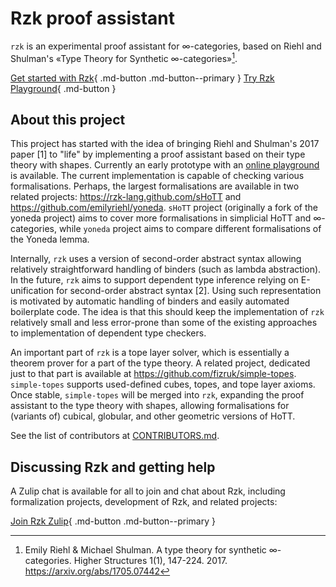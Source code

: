 # Rzk proof assistant

`rzk` is an experimental proof assistant for ∞-categories,
based on Riehl and Shulman's «Type Theory for Synthetic ∞-categories»[^1].

[^1]:
    Emily Riehl & Michael Shulman. A type theory for synthetic ∞-categories.
    Higher Structures 1(1), 147-224. 2017. <https://arxiv.org/abs/1705.07442>

[Get started with Rzk](getting-started/install.md){ .md-button .md-button--primary }
[Try Rzk Playground](playground/){ .md-button }

## About this project

This project has started with the idea of bringing Riehl and Shulman's 2017 paper [1] to "life" by implementing a proof assistant based on their type theory with shapes. Currently an early prototype with an [online playground](https://rzk-lang.github.io/rzk/develop/playground/) is available. The current implementation is capable of checking various formalisations. Perhaps, the largest formalisations are available in two related projects: <https://rzk-lang.github.com/sHoTT> and <https://github.com/emilyriehl/yoneda>. `sHoTT` project (originally a fork of the yoneda project) aims to cover more formalisations in simplicial HoTT and ∞-categories, while `yoneda` project aims to compare different formalisations of the Yoneda lemma.

Internally, `rzk` uses a version of second-order abstract syntax allowing relatively straightforward handling of binders (such as lambda abstraction). In the future, `rzk` aims to support dependent type inference relying on E-unification for second-order abstract syntax [2].
Using such representation is motivated by automatic handling of binders and easily automated boilerplate code. The idea is that this should keep the implementation of `rzk` relatively small and less error-prone than some of the existing approaches to implementation of dependent type checkers.

An important part of `rzk` is a tope layer solver, which is essentially a theorem prover for a part of the type theory. A related project, dedicated just to that part is available at <https://github.com/fizruk/simple-topes>. `simple-topes` supports used-defined cubes, topes, and tope layer axioms. Once stable, `simple-topes` will be merged into `rzk`, expanding the proof assistant to the type theory with shapes, allowing formalisations for (variants of) cubical, globular, and other geometric versions of HoTT.

See the list of contributors at [CONTRIBUTORS.md](CONTRIBUTORS.md).

## Discussing Rzk and getting help

A Zulip chat is available for all to join and chat about Rzk, including formalization projects, development of Rzk, and related projects:

[Join Rzk Zulip](https://rzk-lang.zulipchat.com/register/){ .md-button .md-button--primary }
